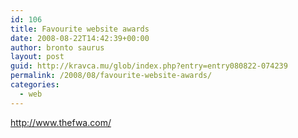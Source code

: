 ```yaml
---
id: 106
title: Favourite website awards
date: 2008-08-22T14:42:39+00:00
author: bronto saurus
layout: post
guid: http://kravca.mu/glob/index.php?entry=entry080822-074239
permalink: /2008/08/favourite-website-awards/
categories:
  - web
---
```

<a href="http://www.thefwa.com/" target="_blank" >http://www.thefwa.com/</a>